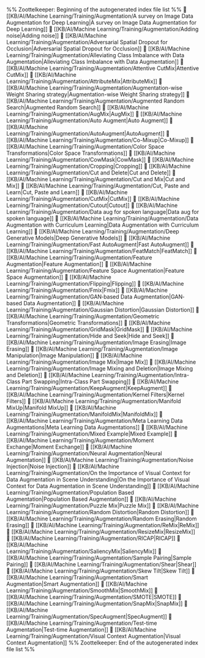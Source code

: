 %% Zoottelkeeper: Beginning of the autogenerated index file list  %%
📄 [[KB/AI/Machine Learning/Training/Augmentation/A survey on Image Data Augmentation for Deep Learning|A survey on Image Data Augmentation for Deep Learning]]
📄 [[KB/AI/Machine Learning/Training/Augmentation/Adding noise|Adding noise]]
📄 [[KB/AI/Machine Learning/Training/Augmentation/Adversarial Spatial Dropout for Occlusion|Adversarial Spatial Dropout for Occlusion]]
📄 [[KB/AI/Machine Learning/Training/Augmentation/Alleviating Class Imbalance with Data Augmentation|Alleviating Class Imbalance with Data Augmentation]]
📄 [[KB/AI/Machine Learning/Training/Augmentation/Attentive CutMix|Attentive CutMix]]
📄 [[KB/AI/Machine Learning/Training/Augmentation/AttributeMix|AttributeMix]]
📄 [[KB/AI/Machine Learning/Training/Augmentation/Augmentation-wise Weight Sharing strategy|Augmentation-wise Weight Sharing strategy]]
📄 [[KB/AI/Machine Learning/Training/Augmentation/Augmented Random Search|Augmented Random Search]]
📄 [[KB/AI/Machine Learning/Training/Augmentation/AugMix|AugMix]]
📄 [[KB/AI/Machine Learning/Training/Augmentation/Auto Augment|Auto Augment]]
📄 [[KB/AI/Machine Learning/Training/Augmentation/AutoAugment|AutoAugment]]
📄 [[KB/AI/Machine Learning/Training/Augmentation/Co-Mixup|Co-Mixup]]
📄 [[KB/AI/Machine Learning/Training/Augmentation/Color Space Transformations|Color Space Transformations]]
📄 [[KB/AI/Machine Learning/Training/Augmentation/CowMask|CowMask]]
📄 [[KB/AI/Machine Learning/Training/Augmentation/Cropping|Cropping]]
📄 [[KB/AI/Machine Learning/Training/Augmentation/Cut and Delete|Cut and Delete]]
📄 [[KB/AI/Machine Learning/Training/Augmentation/Cut and Mix|Cut and Mix]]
📄 [[KB/AI/Machine Learning/Training/Augmentation/Cut, Paste and Learn|Cut, Paste and Learn]]
📄 [[KB/AI/Machine Learning/Training/Augmentation/CutMix|CutMix]]
📄 [[KB/AI/Machine Learning/Training/Augmentation/Cutout|Cutout]]
📄 [[KB/AI/Machine Learning/Training/Augmentation/Data aug for spoken language|Data aug for spoken language]]
📄 [[KB/AI/Machine Learning/Training/Augmentation/Data Augmentation with Curriculum Learning|Data Augmentation with Curriculum Learning]]
📄 [[KB/AI/Machine Learning/Training/Augmentation/Deep Generative Models|Deep Generative Models]]
📄 [[KB/AI/Machine Learning/Training/Augmentation/Fast AutoAugment|Fast AutoAugment]]
📄 [[KB/AI/Machine Learning/Training/Augmentation/FeatMatch|FeatMatch]]
📄 [[KB/AI/Machine Learning/Training/Augmentation/Feature Augmentation|Feature Augmentation]]
📄 [[KB/AI/Machine Learning/Training/Augmentation/Feature Space Augmentation|Feature Space Augmentation]]
📄 [[KB/AI/Machine Learning/Training/Augmentation/Flipping|Flipping]]
📄 [[KB/AI/Machine Learning/Training/Augmentation/Fmix|Fmix]]
📄 [[KB/AI/Machine Learning/Training/Augmentation/GAN‐based Data Augmentation|GAN‐based Data Augmentation]]
📄 [[KB/AI/Machine Learning/Training/Augmentation/Gaussian Distortion|Gaussian Distortion]]
📄 [[KB/AI/Machine Learning/Training/Augmentation/Geometric Transformations|Geometric Transformations]]
📄 [[KB/AI/Machine Learning/Training/Augmentation/GridMask|GridMask]]
📄 [[KB/AI/Machine Learning/Training/Augmentation/Hide and Seek|Hide and Seek]]
📄 [[KB/AI/Machine Learning/Training/Augmentation/Image Erasing|Image Erasing]]
📄 [[KB/AI/Machine Learning/Training/Augmentation/Image Manipulation|Image Manipulation]]
📄 [[KB/AI/Machine Learning/Training/Augmentation/Image Mix|Image Mix]]
📄 [[KB/AI/Machine Learning/Training/Augmentation/Image Mixing and Deletion|Image Mixing and Deletion]]
📄 [[KB/AI/Machine Learning/Training/Augmentation/Intra-Class Part Swapping|Intra-Class Part Swapping]]
📄 [[KB/AI/Machine Learning/Training/Augmentation/KeepAugment|KeepAugment]]
📄 [[KB/AI/Machine Learning/Training/Augmentation/Kernel Filters|Kernel Filters]]
📄 [[KB/AI/Machine Learning/Training/Augmentation/Manifold MixUp|Manifold MixUp]]
📄 [[KB/AI/Machine Learning/Training/Augmentation/ManifoldMix|ManifoldMix]]
📄 [[KB/AI/Machine Learning/Training/Augmentation/Meta Learning Data Augmentations|Meta Learning Data Augmentations]]
📄 [[KB/AI/Machine Learning/Training/Augmentation/Mixed Example|Mixed Example]]
📄 [[KB/AI/Machine Learning/Training/Augmentation/Moment Exchange|Moment Exchange]]
📄 [[KB/AI/Machine Learning/Training/Augmentation/Neural Augmentation|Neural Augmentation]]
📄 [[KB/AI/Machine Learning/Training/Augmentation/Noise Injection|Noise Injection]]
📄 [[KB/AI/Machine Learning/Training/Augmentation/On the Importance of Visual Context for Data Augmentation in Scene Understanding|On the Importance of Visual Context for Data Augmentation in Scene Understanding]]
📄 [[KB/AI/Machine Learning/Training/Augmentation/Population Based Augmentation|Population Based Augmentation]]
📄 [[KB/AI/Machine Learning/Training/Augmentation/Puzzle Mix|Puzzle Mix]]
📄 [[KB/AI/Machine Learning/Training/Augmentation/Random Distortion|Random Distortion]]
📄 [[KB/AI/Machine Learning/Training/Augmentation/Random Erasing|Random Erasing]]
📄 [[KB/AI/Machine Learning/Training/Augmentation/ReMix|ReMix]]
📄 [[KB/AI/Machine Learning/Training/Augmentation/ResizeMix|ResizeMix]]
📄 [[KB/AI/Machine Learning/Training/Augmentation/RICAP|RICAP]]
📄 [[KB/AI/Machine Learning/Training/Augmentation/SaliencyMix|SaliencyMix]]
📄 [[KB/AI/Machine Learning/Training/Augmentation/Sample Pairing|Sample Pairing]]
📄 [[KB/AI/Machine Learning/Training/Augmentation/Shear|Shear]]
📄 [[KB/AI/Machine Learning/Training/Augmentation/Skew Tilt|Skew Tilt]]
📄 [[KB/AI/Machine Learning/Training/Augmentation/Smart Augmentation|Smart Augmentation]]
📄 [[KB/AI/Machine Learning/Training/Augmentation/SmoothMix|SmoothMix]]
📄 [[KB/AI/Machine Learning/Training/Augmentation/SMOTE|SMOTE]]
📄 [[KB/AI/Machine Learning/Training/Augmentation/SnapMix|SnapMix]]
📄 [[KB/AI/Machine Learning/Training/Augmentation/SpecAugment|SpecAugment]]
📄 [[KB/AI/Machine Learning/Training/Augmentation/Test-time Augmentation|Test-time Augmentation]]
📄 [[KB/AI/Machine Learning/Training/Augmentation/Visual Context Augmentation|Visual Context Augmentation]]
%% Zoottelkeeper: End of the autogenerated index file list  %%

